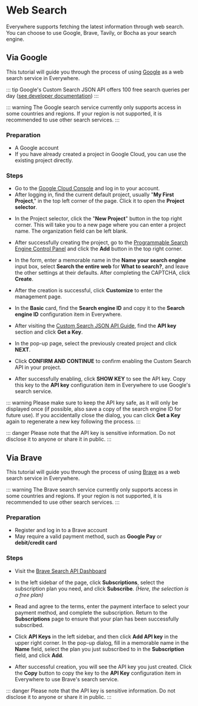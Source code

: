 <script lang="ts" setup>
  import HorizontalCenterImg from "/.vitepress/components/Common/HorizontalCenterImg.vue";
</script>

# Web Search

Everywhere supports fetching the latest information through web search. You can choose to use Google, Brave, Tavily, or Bocha as your search engine.

## Via Google

This tutorial will guide you through the process of using [Google](https://cloud.google.com/gemini) as a web search service in Everywhere.

::: tip
Google's Custom Search JSON API offers 100 free search queries per day ([see developer documentation](https://developers.google.com/custom-search/v1/overview))
:::

::: warning
The Google search service currently only supports access in some countries and regions. If your region is not supported, it is recommended to use other search services.
:::

### Preparation

- A Google account
- If you have already created a project in Google Cloud, you can use the existing project directly.

### Steps

- Go to the [Google Cloud Console](https://console.cloud.google.com/) and log in to your account.
- After logging in, find the current default project, usually "**My First Project**," in the top left corner of the page. Click it to open the **Project selector**.

<HorizontalCenterImg
    src="/model-provider/google/project-manager.webp"
    alt="Project Manager"
    width="600px"
  />

- In the Project selector, click the "**New Project**" button in the top right corner. This will take you to a new page where you can enter a project name. The organization field can be left blank.

<HorizontalCenterImg
    src="/model-provider/google/create-project.webp"
    alt="Create project"
    width="500px"
  />

- After successfully creating the project, go to the [Programmable Search Engine Control Panel](https://programmablesearchengine.google.com/controlpanel/all) and click the **Add** button in the top right corner.

<HorizontalCenterImg
    src="/plugins/web-search/google/create-new-search-engine.webp"
    alt="Create search engine"
    width="500px"
  />

- In the form, enter a memorable name in the **Name your search engine** input box, select **Search the entire web** for **What to search?**, and leave the other settings at their defaults. After completing the CAPTCHA, click **Create**.

<HorizontalCenterImg
    src="/plugins/web-search/google/new-search-engine-form.webp"
    alt="Configure search engine"
    width="500px"
  />

- After the creation is successful, click **Customize** to enter the management page.

<HorizontalCenterImg
    src="/plugins/web-search/google/create-new-search-engine-success.webp"
    alt="Creation successful"
    width="500px"
  />

- In the **Basic** card, find the **Search engine ID** and copy it to the **Search engine ID** configuration item in Everywhere.

<HorizontalCenterImg
    src="/plugins/web-search/google/get-search-engine-id.webp"
    alt="Search engine ID"
    width="500px"
  />

- After visiting the [Custom Search JSON API Guide](https://developers.google.com/custom-search/v1/overview), find the **API key** section and click **Get a Key**.

<HorizontalCenterImg
    src="/plugins/web-search/google/get-api-key.webp"
    alt="API key"
    width="500px"
  />

- In the pop-up page, select the previously created project and click **NEXT**.

<HorizontalCenterImg
    src="/plugins/web-search/google/get-api-key-enable.webp"
    alt="Select project"
    width="500px"
  />

- Click **CONFIRM AND CONTINUE** to confirm enabling the Custom Search API in your project.

<HorizontalCenterImg
    src="/plugins/web-search/google/get-api-key-confirm.webp"
    alt="Confirm enable"
    width="500px"
  />

- After successfully enabling, click **SHOW KEY** to see the API key. Copy this key to the **API key** configuration item in Everywhere to use Google's search service.

::: warning
Please make sure to keep the API key safe, as it will only be displayed once (if possible, also save a copy of the search engine ID for future use). If you accidentally close the dialog, you can click **Get a Key** again to regenerate a new key following the process.
:::

::: danger
Please note that the API key is sensitive information. Do not disclose it to anyone or share it in public.
:::

## Via Brave

This tutorial will guide you through the process of using [Brave](https://brave.com/search/api/) as a web search service in Everywhere.

::: warning
The Brave search service currently only supports access in some countries and regions. If your region is not supported, it is recommended to use other search services.
:::

### Preparation

- Register and log in to a Brave account
- May require a valid payment method, such as **Google Pay** or **debit/credit card**

### Steps

- Visit the [Brave Search API Dashboard](https://api-dashboard.search.brave.com/app/dashboard)

<HorizontalCenterImg
    src="/plugins/web-search/brave/homepage.webp"
    alt="Homepage"
    width="600px"
  />

- In the left sidebar of the page, click **Subscriptions**, select the subscription plan you need, and click **Subscribe**. *(Here, the selection is a free plan)*

<HorizontalCenterImg
    src="/plugins/web-search/brave/subscriptions.webp"
    alt="Subscription plans"
    width="600px"
  />

- Read and agree to the terms, enter the payment interface to select your payment method, and complete the subscription. Return to the **Subscriptions** page to ensure that your plan has been successfully subscribed.

<HorizontalCenterImg
    src="/plugins/web-search/brave/subscribed.webp"
    alt="Subscribed successfully"
    width="300px"
  />

- Click **API Keys** in the left sidebar, and then click **Add API key** in the upper right corner. In the pop-up dialog, fill in a memorable name in the **Name** field, select the plan you just subscribed to in the **Subscription** field, and click **Add**.

<HorizontalCenterImg
    src="/plugins/web-search/brave/create-api-key.webp"
    alt="Add API key"
    width="400px"
  />

- After successful creation, you will see the API key you just created. Click the **Copy** button to copy the key to the **API Key** configuration item in Everywhere to use Brave's search service.

<HorizontalCenterImg
    src="/plugins/web-search/brave/api-key.webp"
    alt="Copy API key"
    width="600px"
  />

::: danger
Please note that the API key is sensitive information. Do not disclose it to anyone or share it in public.
:::